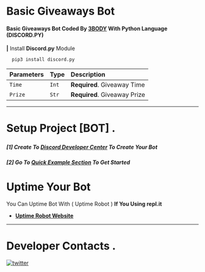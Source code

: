# Basic Giveaways Bot 
#### Basic Giveaways Bot Coded By [3BODY](https://github.com/IAM3BODY/) With **Python** Language **__(DISCORD.PY)__**




**|** Install **Discord.py** Module

```bash
  pip3 install discord.py
```

| **Parameters** | **Type**     | **Description**                |
| :-------- | :------- | :------------------------- |
| `Time` | `Int` | **Required**. Giveaway Time |
| `Prize` | `Str` | **Required**. Giveaway Prize |

    
-----------------------------
# Setup Project [BOT] .
##### 
##### **[1]** Create To [Discord Developer Center](https://discord.com/developers/applications) To Create Your Bot
##### **[2]** Go To [Quick Example Section](https://github.com/Rapptz/discord.py#quick-example) To Get Started





# Uptime Your Bot

You Can Uptime Bot With ( Uptime Robot ) **If You Using repl.it**

+ **[Uptime Robot Website](https://uptimerobot.com/)**
-------
# Developer Contacts .



[![twitter](https://img.shields.io/badge/twitter-1DA1F2?style=for-the-badge&logo=twitter&logoColor=white)](https://twitter.com/3BODY_DEV)


